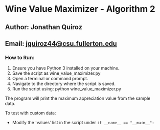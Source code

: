 

# Wine Value Maximizer - Algorithm 2

## Author: Jonathan Quiroz
## Email: jquiroz44@csu.fullerton.edu

### How to Run:
1. Ensure you have Python 3 installed on your machine.
2. Save the script as wine_value_maximizer.py
3. Open a terminal or command prompt.
4. Navigate to the directory where the script is saved.
5. Run the script using:
   python wine_value_maximizer.py

The program will print the maximum appreciation value from the sample data.

To test with custom data:
- Modify the 'values' list in the script under `if __name__ == "__main__":`